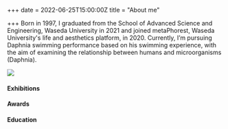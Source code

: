 +++
date = 2022-06-25T15:00:00Z
title = "About me"

+++
Born in 1997, I graduated from the School of Advanced Science and Engineering, Waseda University in 2021 and joined metaPhorest, Waseda University's life and aesthetics platform, in 2020. Currently, I’m pursuing Daphnia swimming performance based on his swimming experience, with the aim of examining the relationship between humans and microorganisms (Daphnia).

![](/uploads/profile_photos.png)

#### Exhibitions

#### Awards

#### Education
